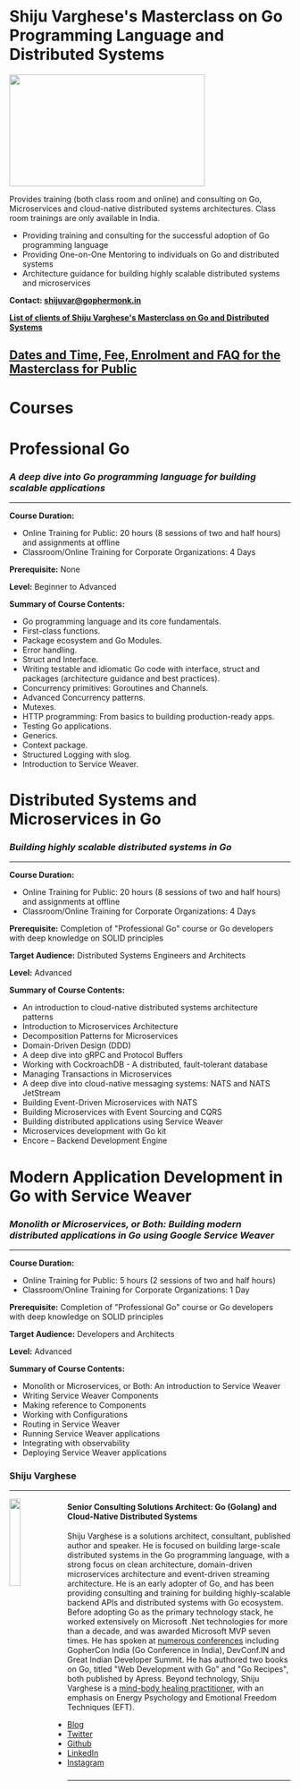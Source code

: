 # Shiju Varghese's Masterclass on Go Programming Language and Distributed Systems
<a href="(https://medium.com/@shijuvar"><img src="https://github.com/shijuvar/shijuvar/blob/master/img/go_red_logo.png" align="center" height="200" width="350" ></a>

Provides training (both class room and online) and consulting on Go, Microservices and cloud-native distributed systems architectures. Class room trainings are only available in India. 

* Providing training and consulting for the successful adoption of Go programming language 
* Providing One-on-One Mentoring to individuals on Go and distributed systems 
* Architecture guidance for building highly scalable distributed systems and microservices

**Contact: shijuvar@gophermonk.in**

**[List of clients of Shiju Varghese's Masterclass on Go and Distributed Systems](https://github.com/shijuvar/shijuvar/blob/master/golang-clients.md)**

## [Dates and Time, Fee, Enrolment and FAQ for the Masterclass for Public](https://github.com/shijuvar/shijuvar/blob/master/active_masterclass.md)

# Courses
# Professional Go  
### *A deep dive into Go programming language for building scalable applications*
-------------------------------

**Course Duration:**  
* Online Training for Public: 20 hours (8 sessions of two and half hours) and assignments at offline
* Classroom/Online Training for Corporate Organizations: 4 Days

**Prerequisite:**  None

**Level:** Beginner to Advanced 

**Summary of Course Contents:** 
*	Go programming language and its core fundamentals.
*	First-class functions.
* Package ecosystem and Go Modules.
* Error handling.
*	Struct and Interface.
* Writing testable and idiomatic Go code with interface, struct and packages (architecture guidance and best practices).
*	Concurrency primitives: Goroutines and Channels.
*	Advanced Concurrency patterns.
* Mutexes.
* HTTP programming: From basics to building production-ready apps.
*	Testing Go applications.
* Generics.
* Context package.
* Structured Logging with slog.
* Introduction to Service Weaver.


# Distributed Systems and Microservices in Go
### *Building highly scalable distributed systems in Go*
--------------------------------------------------------
**Course Duration:** 
* Online Training for Public: 20 hours (8 sessions of two and half hours) and assignments at offline
* Classroom/Online Training for Corporate Organizations: 4 Days

**Prerequisite:**  Completion of "Professional Go" course or Go developers with deep knowledge on SOLID principles 

**Target Audience:** Distributed Systems Engineers and Architects

**Level:** Advanced 

**Summary of Course Contents:**  
* An introduction to cloud-native distributed systems architecture patterns
* Introduction to Microservices Architecture
* Decomposition Patterns for Microservices 
* Domain-Driven Design (DDD)
* A deep dive into gRPC and Protocol Buffers
* Working with CockroachDB - A distributed, fault-tolerant database 
* Managing Transactions in Microservices
* A deep dive into cloud-native messaging systems: NATS and NATS JetStream 
* Building Event-Driven Microservices with NATS
* Building Microservices with Event Sourcing and CQRS
* Building distributed applications using Service Weaver
* Microservices development with Go kit
* Encore – Backend Development Engine

  
# Modern Application Development in Go with Service Weaver
### *Monolith or Microservices, or Both: Building modern distributed applications in Go using Google Service Weaver*  
--------------------------------------------------------
**Course Duration:** 
* Online Training for Public: 5 hours (2 sessions of two and half hours) 
* Classroom/Online Training for Corporate Organizations: 1 Day

**Prerequisite:**  Completion of "Professional Go" course or Go developers with deep knowledge on SOLID principles 

**Target Audience:** Developers and Architects

**Level:** Advanced 

**Summary of Course Contents:**  
* Monolith or Microservices, or Both: An introduction to Service Weaver
* Writing Service Weaver Components
* Making reference to Components
* Working with Configurations
* Routing in Service Weaver
* Running Service Weaver applications
* Integrating with observability
* Deploying Service Weaver applications


### Shiju Varghese
--------------------------------------------------------

<a href="(https://medium.com/@shijuvar"><img src="https://avatars0.githubusercontent.com/u/1546448" align="left" height="20%" width="20%"></a> 
#### Senior Consulting Solutions Architect: Go (Golang) and Cloud-Native Distributed Systems 
Shiju Varghese is a solutions architect, consultant, published author and speaker. He is focused on building large-scale distributed systems in the Go programming language, with a strong focus on clean architecture, domain-driven microservices architecture and event-driven streaming architecture. He is an early adopter of Go, and has been providing consulting and training for building highly-scalable backend APIs and distributed systems with Go ecosystem. Before adopting Go as the primary technology stack, he worked extensively on Microsoft .Net technologies for more than a decade, and was awarded Microsoft MVP seven times. He has spoken at [numerous conferences](https://github.com/shijuvar/shijuvar/blob/master/conferences.md) including GopherCon India (Go Conference in India), DevConf.IN and Great Indian Developer Summit. He has authored two books on Go, titled "Web Development with Go" and "Go Recipes", both published by Apress.
Beyond technology, Shiju Varghese is a [mind-body healing practitioner](https://github.com/shijuvar/shijuvar/blob/master/mindbody-healing.md), with an emphasis on Energy Psychology and Emotional Freedom Techniques (EFT).

* [Blog](https://medium.com/@shijuvar)
* [Twitter](https://twitter.com/shijucv)
* [Github](https://github.com/shijuvar)
* [LinkedIn](https://linkedin.com/in/shijuvar)
* [Instagram](https://www.instagram.com/shijuvar/)

###
--------------------------
